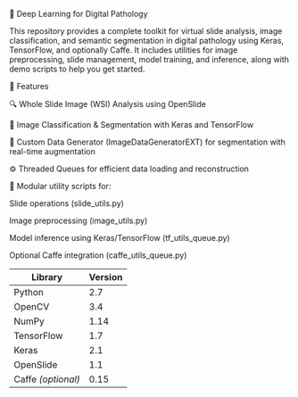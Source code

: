 🧬 Deep Learning for Digital Pathology

This repository provides a complete toolkit for virtual slide analysis, image classification, and semantic segmentation in digital pathology using Keras, TensorFlow, and optionally Caffe.
It includes utilities for image preprocessing, slide management, model training, and inference, along with demo scripts to help you get started.

🚀 Features

🔍 Whole Slide Image (WSI) Analysis using OpenSlide

🧠 Image Classification & Segmentation with Keras and TensorFlow

🧩 Custom Data Generator (ImageDataGeneratorEXT) for segmentation with real-time augmentation

⚙️ Threaded Queues for efficient data loading and reconstruction

🧰 Modular utility scripts for:

Slide operations (slide_utils.py)

Image preprocessing (image_utils.py)

Model inference using Keras/TensorFlow (tf_utils_queue.py)

Optional Caffe integration (caffe_utils_queue.py)

| Library            | Version |
| ------------------ | ------- |
| Python             | 2.7     |
| OpenCV             | 3.4     |
| NumPy              | 1.14    |
| TensorFlow         | 1.7     |
| Keras              | 2.1     |
| OpenSlide          | 1.1     |
| Caffe *(optional)* | 0.15    |
